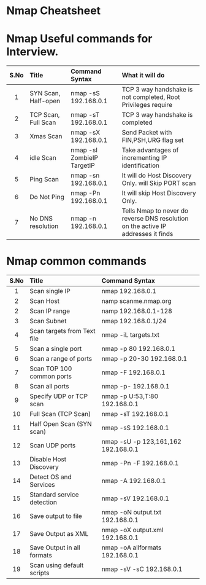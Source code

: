 Nmap Cheatsheet
======

Nmap Useful commands for Interview.
======		
| S.No | Title            | Command Syntax   | What it will do
|:-----:|:----------------|:--------------------|:--------------------|
|1 |    SYN Scan, Half-open    | nmap -sS 192.168.0.1       | TCP 3 way handshake is not completed, Root Privileges require  |
|2 |    TCP Scan, Full Scan    | nmap -sT 192.168.0.1       | TCP 3 way handshake is completed |
|3 |    Xmas Scan              | nmap -sX 192.168.0.1       | Send Packet with FIN,PSH,URG flag set|
|4 |    idle Scan              | nmap -sI ZombieIP TargetIP | Take advantages of incrementing IP identification | 
|5 |    Ping Scan              | nmap -sn 192.168.0.1       | It will do Host Discovery Only. will Skip PORT scan |
|6 |    Do Not Ping            | nmap -Pn 192.168.0.1       | It will skip Host Discovery Only.|
|7 |    No DNS resolution      | nmap -n 192.168.0.1        | Tells Nmap to never do reverse DNS resolution on the active IP addresses it finds | 
 
Nmap common commands
======		
| S.No | Title            | Command Syntax   |
|:-----:|:----------------|:--------------------|
|1 |    Scan single IP              | nmap 192.168.0.1     |
|2 |    Scan Host                   | namp scanme.nmap.org |
|2 |    Scan IP range               | namp 192.168.0.1-128 |
|3 |    Scan Subnet                 | nmap 192.168.0.1/24                |
|4 |    Scan targets from Text file |nmap -iL targets.txt|	
|5 |	Scan a single port	        |nmap -p 80 192.168.0.1	|
|6 |	Scan a range of ports	    |nmap -p 20-30 192.168.0.1|	
|7 |	Scan TOP 100 common ports	|nmap -F 192.168.0.1	|
|8 |	Scan all ports	            |nmap -p- 192.168.0.1	|
|9 |	Specify UDP or TCP scan	    |nmap -p U:53,T:80 192.168.0.1	|
|10|	Full Scan (TCP Scan)	    |nmap -sT 192.168.0.1	|
|11|	Half Open Scan (SYN scan)   |nmap -sS 192.168.0.1	|
|12|	Scan UDP ports	            |nmap -sU -p 123,161,162 192.168.0.1|	
|13|	Disable Host Discovery      |nmap -Pn -F 192.168.0.1	|
|14|	Detect OS and Services	    |nmap -A 192.168.0.1	|
|15|	Standard service detection	|nmap -sV 192.168.0.1|	
|16|	Save output to file	        |nmap -oN output.txt 192.168.0.1	|
|17|	Save Output as XML	        |nmap -oX output.xml 192.168.0.1	|
|18|	Save Output in all formats	|nmap -oA allformats 192.168.0.1	|
|19|	Scan using default scripts	|nmap -sV -sC 192.168.0.1|	
